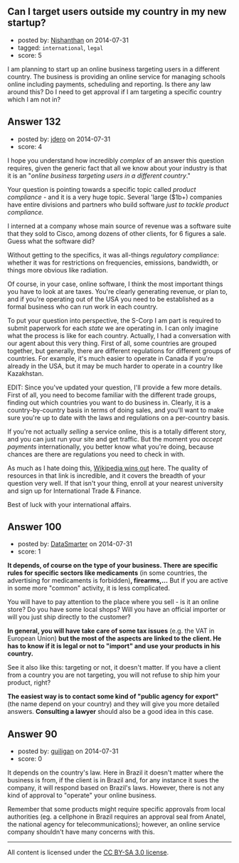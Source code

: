## Can I target users outside my country in my new startup?

- posted by: [Nishanthan](https://stackexchange.com/users/2839852/nishanthan) on 2014-07-31
- tagged: `international`, `legal`
- score: 5

I am planning to start up an online business targeting users in a different country. The business is providing an online service for managing schools online including payments, scheduling and reporting. Is there any law around this? Do I need to get approval if I am targeting a specific country which I am not in?


## Answer 132

- posted by: [jdero](https://stackexchange.com/users/1972448/jdero) on 2014-07-31
- score: 4

<p>I hope you understand how incredibly <em>complex</em> of an answer this question requires, given the generic fact that all we know about your industry is that it is an "<em>online business targeting users in a different country</em>."</p>

<p>Your question is pointing towards a specific topic called <em>product compliance</em> - and it is a very huge topic. Several 'large ($1b+) companies have entire divisions and partners who build software <em>just to tackle product compliance.</em></p>

<p>I interned at a company whose main source of revenue was a software suite that they sold to Cisco, among dozens of other clients, for 6 figures a sale. Guess what the software did?</p>

<p>Without getting to the specifics, it was all-things <em>regulatory compliance</em>: whether it was for restrictions on frequencies, emissions, bandwidth, or things more obvious like radiation.</p>

<p>Of course, in your case, online software, I think the most important things you have to look at are taxes. You're clearly generating revenue, or plan to, and if you're operating out of the USA you need to be established as a formal business who can run work in each country.</p>

<p>To put your question into perspective, the S-Corp I am part is required to submit paperwork for each <em>state</em> we are operating in. I can only imagine what the process is like for each country. Actually, I had a conversation with our agent about this very thing. First of all, some countries are grouped together, but generally, there are different regulations for different groups of countries. For example, it's much easier to operate in Canada if you're already in the USA, but it may be much harder to operate in a country like Kazakhstan.</p>

<p>EDIT: Since you've updated your question, I'll provide a few more details. First of all, you need to become familiar with the different trade groups, finding out which countries you want to do business in. Clearly, it is a country-by-country basis in terms of doing sales, and you'll want to make sure you're up to date with the laws and regulations on a per-country basis.</p>

<p>If you're not actually <em>selling</em> a service online, this is a totally different story, and you can just run your site and get traffic. But the moment you <em>accept payments</em> internationally, you better know what you're doing, because chances are there are regulations you need to check in with.</p>

<p>As much as I hate doing this, <a href="http://en.wikipedia.org/wiki/International_commercial_law" rel="nofollow">Wikipedia wins out</a> here. The quality of resources in that link is incredible, and it covers the breadth of your question very well. If that isn't your thing, enroll at your nearest university and sign up for International Trade &amp; Finance.</p>

<p>Best of luck with your international affairs.</p>



## Answer 100

- posted by: [DataSmarter](https://stackexchange.com/users/3128474/datasmarter) on 2014-07-31
- score: 1

**It depends, of course on the type of your business. There are specific rules for specific sectors like medicaments** (in some countries, the advertising for medicaments is forbidden)**, firearms,...** But if you are active in some more "common" activity, it is less complicated.

You will have to pay attention to the place where you sell - is it an online store? Do you have some local shops? Will you have an official importer or will you just ship directly to the customer?

**In general, you will have take care of some tax issues** (e.g. the VAT in European Union) **but the most of the aspects are linked to the client. He has to know if it is legal or not to "import" and use your products in his country.**

See it also like this: targeting or not, it doesn't matter. If you have a client from a country you are not targeting, you will not refuse to ship him your product, right?

**The easiest way is to contact some kind of "public agency for export"** (the name depend on your country) and they will give you more detailed answers. **Consulting a lawyer** should also be a good idea in this case.  


## Answer 90

- posted by: [guiligan](https://stackexchange.com/users/436247/guiligan) on 2014-07-31
- score: 0

It depends on the country's law. Here in Brazil it doesn't matter where the business is from, if the client is in Brazil and, for any instance it sues the company, it will respond based on Brazil's laws. However, there is not any kind of approval to "operate" your online business.

Remember that some products might require specific approvals from local authorities (eg. a cellphone in Brazil requires an approval seal from Anatel, the national agency for telecommunications); however, an online service company shouldn't have many concerns with this.



---

All content is licensed under the [CC BY-SA 3.0 license](https://creativecommons.org/licenses/by-sa/3.0/).
